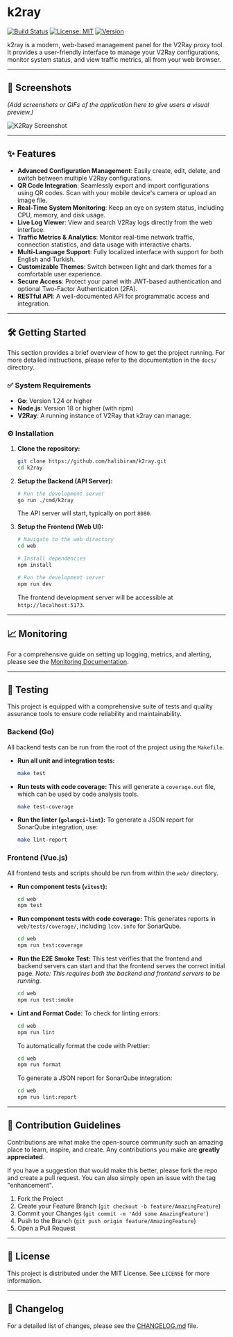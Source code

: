 # k2ray

[![Build Status](https://img.shields.io/badge/build-passing-brightgreen)](https://github.com/halibiram/k2ray)
[![License: MIT](https://img.shields.io/badge/License-MIT-yellow.svg)](https://opensource.org/licenses/MIT)
[![Version](https://img.shields.io/badge/version-v1.0.0-blue)](https://github.com/halibiram/k2ray/releases)

k2ray is a modern, web-based management panel for the V2Ray proxy tool. It provides a user-friendly interface to manage your V2Ray configurations, monitor system status, and view traffic metrics, all from your web browser.

---

## 📸 Screenshots

*(Add screenshots or GIFs of the application here to give users a visual preview.)*

![K2Ray Screenshot](https://place-hold.it/800x450/663399/ffffff?text=k2ray%20UI%20Screenshot)

---

## ✨ Features

*   **Advanced Configuration Management**: Easily create, edit, delete, and switch between multiple V2Ray configurations.
*   **QR Code Integration**: Seamlessly export and import configurations using QR codes. Scan with your mobile device's camera or upload an image file.
*   **Real-Time System Monitoring**: Keep an eye on system status, including CPU, memory, and disk usage.
*   **Live Log Viewer**: View and search V2Ray logs directly from the web interface.
*   **Traffic Metrics & Analytics**: Monitor real-time network traffic, connection statistics, and data usage with interactive charts.
*   **Multi-Language Support**: Fully localized interface with support for both English and Turkish.
*   **Customizable Themes**: Switch between light and dark themes for a comfortable user experience.
*   **Secure Access**: Protect your panel with JWT-based authentication and optional Two-Factor Authentication (2FA).
*   **RESTful API**: A well-documented API for programmatic access and integration.

---

## 🛠️ Getting Started

This section provides a brief overview of how to get the project running. For more detailed instructions, please refer to the documentation in the `docs/` directory.

### ✅ System Requirements

*   **Go**: Version 1.24 or higher
*   **Node.js**: Version 18 or higher (with npm)
*   **V2Ray**: A running instance of V2Ray that k2ray can manage.

### ⚙️ Installation

1.  **Clone the repository:**
    ```bash
    git clone https://github.com/halibiram/k2ray.git
    cd k2ray
    ```

2.  **Setup the Backend (API Server):**
    ```bash
    # Run the development server
    go run ./cmd/k2ray
    ```
    The API server will start, typically on port `8080`.

3.  **Setup the Frontend (Web UI):**
    ```bash
    # Navigate to the web directory
    cd web

    # Install dependencies
    npm install

    # Run the development server
    npm run dev
    ```
    The frontend development server will be accessible at `http://localhost:5173`.

---

## 📈 Monitoring

For a comprehensive guide on setting up logging, metrics, and alerting, please see the [Monitoring Documentation](./docs/monitoring.md).

---

## 🧪 Testing

This project is equipped with a comprehensive suite of tests and quality assurance tools to ensure code reliability and maintainability.

### Backend (Go)

All backend tests can be run from the root of the project using the `Makefile`.

*   **Run all unit and integration tests:**
    ```bash
    make test
    ```

*   **Run tests with code coverage:**
    This will generate a `coverage.out` file, which can be used by code analysis tools.
    ```bash
    make test-coverage
    ```

*   **Run the linter (`golangci-lint`):**
    To generate a JSON report for SonarQube integration, use:
    ```bash
    make lint-report
    ```

### Frontend (Vue.js)

All frontend tests and scripts should be run from within the `web/` directory.

*   **Run component tests (`vitest`):**
    ```bash
    cd web
    npm test
    ```

*   **Run component tests with code coverage:**
    This generates reports in `web/tests/coverage/`, including `lcov.info` for SonarQube.
    ```bash
    cd web
    npm run test:coverage
    ```

*   **Run the E2E Smoke Test:**
    This test verifies that the frontend and backend servers can start and that the frontend serves the correct initial page.
    *Note: This requires both the backend and frontend servers to be running.*
    ```bash
    cd web
    npm run test:smoke
    ```

*   **Lint and Format Code:**
    To check for linting errors:
    ```bash
    cd web
    npm run lint
    ```
    To automatically format the code with Prettier:
    ```bash
    cd web
    npm run format
    ```
    To generate a JSON report for SonarQube integration:
    ```bash
    cd web
    npm run lint:report
    ```

---

## 🤝 Contribution Guidelines

Contributions are what make the open-source community such an amazing place to learn, inspire, and create. Any contributions you make are **greatly appreciated**.

If you have a suggestion that would make this better, please fork the repo and create a pull request. You can also simply open an issue with the tag "enhancement".

1.  Fork the Project
2.  Create your Feature Branch (`git checkout -b feature/AmazingFeature`)
3.  Commit your Changes (`git commit -m 'Add some AmazingFeature'`)
4.  Push to the Branch (`git push origin feature/AmazingFeature`)
5.  Open a Pull Request

---

## 📄 License

This project is distributed under the MIT License. See `LICENSE` for more information.

---

## 📜 Changelog

For a detailed list of changes, please see the [CHANGELOG.md](./CHANGELOG.md) file.